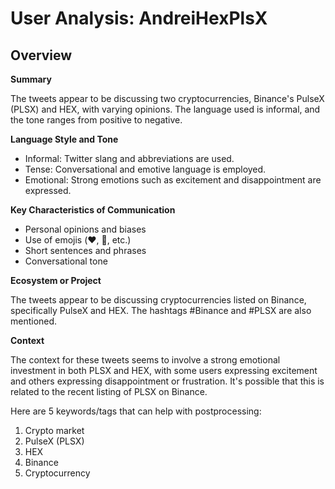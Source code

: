 # User Analysis: AndreiHexPlsX

## Overview

**Summary**

The tweets appear to be discussing two cryptocurrencies, Binance's PulseX (PLSX) and HEX, with varying opinions. The language used is informal, and the tone ranges from positive to negative.

**Language Style and Tone**

* Informal: Twitter slang and abbreviations are used.
* Tense: Conversational and emotive language is employed.
* Emotional: Strong emotions such as excitement and disappointment are expressed.

**Key Characteristics of Communication**

* Personal opinions and biases
* Use of emojis (❤️, 💛, etc.)
* Short sentences and phrases
* Conversational tone

**Ecosystem or Project**

The tweets appear to be discussing cryptocurrencies listed on Binance, specifically PulseX and HEX. The hashtags #Binance and #PLSX are also mentioned.

**Context**

The context for these tweets seems to involve a strong emotional investment in both PLSX and HEX, with some users expressing excitement and others expressing disappointment or frustration. It's possible that this is related to the recent listing of PLSX on Binance.

Here are 5 keywords/tags that can help with postprocessing:

1. Crypto market
2. PulseX (PLSX)
3. HEX
4. Binance
5. Cryptocurrency